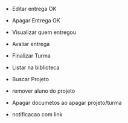 - Editar entrega OK
- Apagar Entrega OK

- Visualizar quem entregou
- Avaliar entrega
- Finalizar Turma
- Listar na biblioteca
- Buscar Projeto
- remover aluno do projeto
- Apagar documetos ao apagar projeto/turma
- notificacao com link